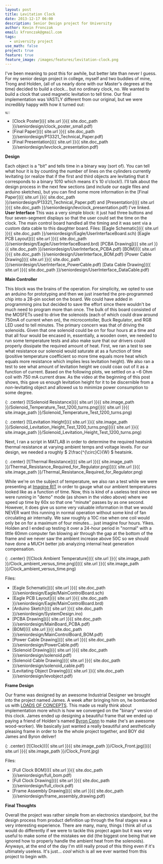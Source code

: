 ```yaml
---
layout: post
title: Levitation Clock
date: 2013-12-17 06:00
description: Senior Design project for University
author: Kevin Fronczak
email: kfronczak@gmail.com
tags:
  - university project
use_math: false
project: true
feature: true
feature_image: /images/features/levitation-clock.png
---
```


I've been meaning to post this for awhile, but better late than never I guess. For my senior design project in college, myself and two buddies of mine, Trong and Holden, (all of us nearly done with our Master's degrees at the time) decided to build a clock... but no ordinary clock, no. We wanted to build a clock that used magnetic levitation to tell time. Our final implementation was VASTLY different from our original, but we were incredibly happy with how it turned out:

<div class="h_iframe">
  <iframe width="16" height="9" src="https://www.youtube.com/embed/4bEvRd7E-bg" frameborder="0" allowfullscreen></iframe>
<!-- lint-disable --></div>

* [Clock Poster]({{ site.url }}{{ site.doc_path }}/seniordesign/clock_poster_small.pdf)
* [Final Paper]({{ site.url }}{{ site.doc_path }}/seniordesign/P13321_Technical_Paper.pdf)
* [Final Presentation]({{ site.url }}{{ site.doc_path }}/seniordesign/levclock_presentation.pdf)


**Design**

Each object is a "bit" and tells time in a binary way (sort of). You can tell what hour it is by counting the number of lines on the cylinders currently levitating (or realize that if the first and third objects are levitating that it corresponds to a binary 1010 which means it's 10 o'clock!). I'll talk about the design process in the next few sections (and include our eagle files and arduino sketches), but you can find some more information in the [Final Paper]({{ site.url }}{{ site.doc_path }}/seniordesign/P13321_Technical_Paper.pdf) and [Presentation]({{ site.url }}{{ site.doc_path }}/seniordesign/levclock_presentation.pdf) I've linked. **User Interface** This was a very simple block: it just had three buttons and four seven-segment displays so that the user could set the time on the clock. The main control board handled all the timing and it was sent via a custom data cable to this daughter board. Files: [Eagle Schematic]({{ site.url }}{{ site.doc_path }}/seniordesign/Eagle/UserInterfaceBoard.sch) [Eagle PCB Layout]({{ site.url }}{{ site.doc_path }}/seniordesign/Eagle/UserInterfaceBoard.brd) [PCBA Drawing]({{ site.url }}{{ site.doc_path }}/seniordesign/UserInterface_PCBA.pdf) [BOM]({{ site.url }}{{ site.doc_path }}/seniordesign/UserInterface_BOM.pdf) [Power Cable Drawing]({{ site.url }}{{ site.doc_path }}/seniordesign/UserInterface_PowerCable.pdf) [Data Cable Drawing]({{ site.url }}{{ site.doc_path }}/seniordesign/UserInterface_DataCable.pdf)

**Main Controller**

This block was the brains of the operation. For simplicity, we opted to use an arduino for prototyping and then we just inserted the pre-programmed chip into a 28-pin socket on the board. We could have added in programming pins but decided to save the effort since there wouldn't be much need to program more than once. The bulk of this board consisted of the MOSFETs used to drive the solenoids (each of which could draw around 750mA of current when on), the microcontoller, Buck Regulator, and RGB LED used to tell minutes. The primary concern was that of driving the solenoids. Given that one solenoid could be on for four hours at a time and that all four would be encased in, essentially, a wooden oven, we needed to run some temperature tests and also make sure that our drivers could properly dissipate the required amount of heat. First, we ran a test to see what resistance our solenoid would saturate at as a function of time (positive temperature coefficient so more time equals more heat which equals more resistance which implies less levitation height). We also ran a test to see what amount of levitation height we could coax out of it as a function of current. Based on the following plots, we settled on a ~6 Ohm coil with 750 mA current draw. As the video at the beginning of this post shows, this gave us enough levitation height for it to be discernible from a _non_-levitating object and allowed us to minimize power consumption to some degree.

{: .center}
[![Solenoid Resistance]({{ site.url }}{{ site.image_path }}/Solenoid_Temperature_Test_1200_turns.png)]({{ site.url }}{{ site.image_path }}/Solenoid_Temperature_Test_1200_turns.png)

{: .center}
[![Levitation Height]({{ site.url }}{{ site.image_path }}/Solenoid_Levitation_Height_Test_1200_turns.png)]({{ site.url }}{{ site.image_path }}/Solenoid_Levitation_Height_Test_1200_turns.png)

Next, I ran a script in MATLAB in order to determine the required heatsink thermal resistance at varying ambient temps and voltage levels. For our design, we needed a roughly $ 2\frac{^{\circ}C}{W} $ heatsink.

{: .center}
[![Thermal Resistance]({{ site.url }}{{ site.image_path }}/Thermal_Resistance_Required_for_Regulator.png)]({{ site.url }}{{ site.image_path }}/Thermal_Resistance_Required_for_Regulator.png)

While we're on the subject of temperature, we also ran a test while we were presenting at [Imagine RIT](http://www.rit.edu/imagine/) in order to gauge what our ambient temperatures looked like as a function of time. Now, this is kind of a useless test since we were running in "demo" mode (as shown in the video above) where we speed up time by 60x so that one "minute" passes by as one second. However, it does give us some very valuable information in that we would NEVER want this running in normal operation without some kind of fan circulating air internally. We saw roughly a 10C rise when one coil would only be on for a maximum of four minutes... just imagine four hours. Yikes. Holden and I ended up testing it over a 24-hour period in "normal" with a little 60mm computer fan blowing air through the gap at the bottom of the frame and we never saw the ambient increase above 50C so we should have done a MUCH better job analyzing internal heat generation compensation.

{: .center}
[![Clock Ambient Temperature]({{ site.url }}{{ site.image_path }}/Clock_ambient_versus_time.png)]({{ site.url }}{{ site.image_path }}/Clock_ambient_versus_time.png)

Files:

* [Eagle Schematic]({{ site.url }}{{ site.doc_path }}/seniordesign/Eagle/MainControlBoard.sch)
* [Eagle PCB Layout]({{ site.url }}{{ site.doc_path }}/seniordesign/Eagle/MainControlBoard.brd)
* [Arduino Sketch]({{ site.url }}{{ site.doc_path }}/seniordesign/SystemDesign.ino)
* [PCBA Drawing]({{ site.url }}{{ site.doc_path }}/seniordesign/MainBoard_PCBA.pdf)
* [BOM]({{ site.url }}{{ site.doc_path }}/seniordesign/MainControlBoard_BOM.pdf)
* [Power Cable Drawing]({{ site.url }}{{ site.doc_path }}/seniordesign/PowerCable.pdf)
* [Solenoid Drawing]({{ site.url }}{{ site.doc_path }}/seniordesign/solenoid.pdf)
* [Solenoid Cable Drawing]({{ site.url }}{{ site.doc_path }}/seniordesign/solenoid_cable.pdf)
* [Levitating Object Drawing]({{ site.url }}{{ site.doc_path }}/seniordesign/levobject.pdf)

**Frame Design**

Our frame was designed by an awesome Industrial Designer we brought into the project named James. A week after bringing him on, he bombarded us with [LOADS OF CONCEPTS](http://edge.rit.edu/edge/P13321/public/MSD%20I/Concept%20Design/Concept%20Drawings). This made us really think about implementation more which is how we converged on the "binary" version of this clock. James ended up designing a beautiful frame that we ended up paying a friend of Holden's named [Byron Conn](http://byronconn.com/) to make (he's an awesome wood-worker). We basically just wanted a really beautiful and aesthetically pleasing frame in order to tie the whole project together, and BOY did James and Byron deliver!

{: .center}
[![Clock]({{ site.url }}{{ site.image_path }}/Clock_Front.jpg)]({{ site.url }}{{ site.image_path }}/Clock_Front.jpg)

Files:
* [Full Clock BOM]({{ site.url }}{{ site.doc_path }}/seniordesign/full_bom.pdf)
* [Full Clock Drawing]({{ site.url }}{{ site.doc_path }}/seniordesign/full_clock.pdf)
* [Frame Assembly Drawing]({{ site.url }}{{ site.doc_path }}/seniordesign/frame_assembly_drawing.pdf)

**Final Thoughts**

Overall the project was rather simple from an electronics standpoint, but the design process from product definition up through the final stages was a very interesting experience. There are many, many, things I think all of us would do differently if we were to tackle this project again but it was very useful to make some of the mistakes we did (the biggest one being that we ignored how to properly handle the ambient heat from the solenoids). Anyways, at the end of the day I'm still really proud of this thing even if it's ultimately useless. It's just... _cool_ which is all we ever wanted from this project to begin with.
